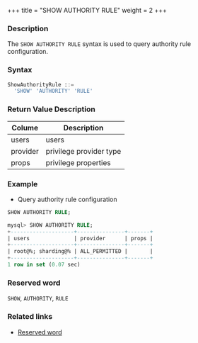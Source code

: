 +++
title = "SHOW AUTHORITY RULE"
weight = 2
+++

### Description

The `SHOW AUTHORITY RULE` syntax is used to query authority rule configuration.

### Syntax

```sql
ShowAuthorityRule ::=
  'SHOW' 'AUTHORITY' 'RULE'
```

### Return Value Description

| Colume      | Description             |
|-------------|-------------------------|
| users       | users                   |
| provider    | privilege provider type |
| props       | privilege properties    |

### Example

- Query authority rule configuration

```sql
SHOW AUTHORITY RULE;
```

```sql
mysql> SHOW AUTHORITY RULE;
+--------------------+---------------+-------+
| users              | provider      | props |
+--------------------+---------------+-------+
| root@%; sharding@% | ALL_PERMITTED |       |
+--------------------+---------------+-------+
1 row in set (0.07 sec)
```

### Reserved word

`SHOW`, `AUTHORITY`, `RULE`

### Related links

- [Reserved word](/en/reference/distsql/syntax/reserved-word/)

